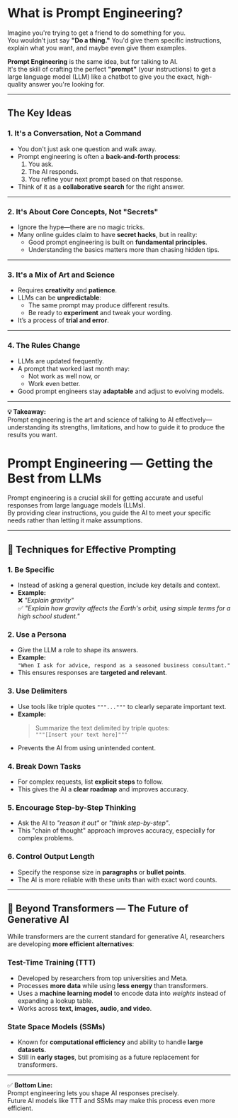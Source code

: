# What is Prompt Engineering?

Imagine you're trying to get a friend to do something for you.  
You wouldn't just say **"Do a thing."** You'd give them specific instructions, explain what you want, and maybe even give them examples.

**Prompt Engineering** is the same idea, but for talking to AI.  
It's the skill of crafting the perfect **"prompt"** (your instructions) to get a large language model (LLM) like a chatbot to give you the exact, high-quality answer you're looking for.

---

## The Key Ideas

### 1. It's a Conversation, Not a Command
- You don't just ask one question and walk away.
- Prompt engineering is often a **back-and-forth process**:
  1. You ask.
  2. The AI responds.
  3. You refine your next prompt based on that response.
- Think of it as a **collaborative search** for the right answer.

---

### 2. It's About Core Concepts, Not "Secrets"
- Ignore the hype—there are no magic tricks.
- Many online guides claim to have **secret hacks**, but in reality:
  - Good prompt engineering is built on **fundamental principles**.
  - Understanding the basics matters more than chasing hidden tips.

---

### 3. It's a Mix of Art and Science
- Requires **creativity** and **patience**.
- LLMs can be **unpredictable**:
  - The same prompt may produce different results.
  - Be ready to **experiment** and tweak your wording.
- It’s a process of **trial and error**.

---

### 4. The Rules Change
- LLMs are updated frequently.
- A prompt that worked last month may:
  - Not work as well now, or
  - Work even better.
- Good prompt engineers stay **adaptable** and adjust to evolving models.

---

**💡 Takeaway:**  
Prompt engineering is the art and science of talking to AI effectively—understanding its strengths, limitations, and how to guide it to produce the results you want.


# Prompt Engineering — Getting the Best from LLMs

Prompt engineering is a crucial skill for getting accurate and useful responses from large language models (LLMs).  
By providing clear instructions, you guide the AI to meet your specific needs rather than letting it make assumptions.

---

## 🔹 Techniques for Effective Prompting

### 1. **Be Specific**
- Instead of asking a general question, include key details and context.  
- **Example:**  
  ❌ *"Explain gravity"*  
  ✅ *"Explain how gravity affects the Earth's orbit, using simple terms for a high school student."*

### 2. **Use a Persona**
- Give the LLM a role to shape its answers.  
- **Example:**  
  `"When I ask for advice, respond as a seasoned business consultant."`  
- This ensures responses are **targeted and relevant**.

### 3. **Use Delimiters**
- Use tools like triple quotes `"""..."""` to clearly separate important text.  
- **Example:**  
  > Summarize the text delimited by triple quotes:  
  > `"""[Insert your text here]"""`  
- Prevents the AI from using unintended content.

### 4. **Break Down Tasks**
- For complex requests, list **explicit steps** to follow.  
- This gives the AI a **clear roadmap** and improves accuracy.

### 5. **Encourage Step-by-Step Thinking**
- Ask the AI to *"reason it out"* or *"think step-by-step"*.  
- This "chain of thought" approach improves accuracy, especially for complex problems.

### 6. **Control Output Length**
- Specify the response size in **paragraphs** or **bullet points**.  
- The AI is more reliable with these units than with exact word counts.

---

## 🚀 Beyond Transformers — The Future of Generative AI

While transformers are the current standard for generative AI, researchers are developing **more efficient alternatives**:

### **Test-Time Training (TTT)**
- Developed by researchers from top universities and Meta.
- Processes **more data** while using **less energy** than transformers.
- Uses a **machine learning model** to encode data into *weights* instead of expanding a lookup table.
- Works across **text, images, audio, and video**.

### **State Space Models (SSMs)**
- Known for **computational efficiency** and ability to handle **large datasets**.
- Still in **early stages**, but promising as a future replacement for transformers.

---

✅ **Bottom Line:**  
Prompt engineering lets you shape AI responses precisely.  
Future AI models like TTT and SSMs may make this process even more efficient.

